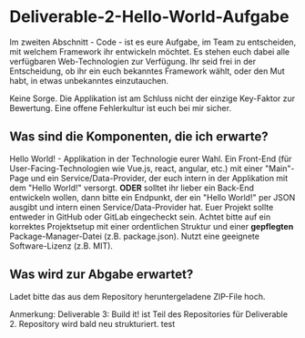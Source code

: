 # Deliverable-2-Hello-World-Aufgabe

Im zweiten Abschnitt - Code - ist es eure Aufgabe, im Team zu entscheiden, mit welchem Framework ihr entwickeln möchtet. Es stehen euch dabei alle verfügbaren Web-Technologien zur Verfügung. Ihr seid frei in der Entscheidung, ob ihr ein euch bekanntes Framework wählt, oder den Mut habt, in etwas unbekanntes einzutauchen. 

Keine Sorge. Die Applikation ist am Schluss nicht der einzige Key-Faktor zur Bewertung. Eine offene Fehlerkultur ist euch bei mir sicher.



## Was sind die Komponenten, die ich erwarte? ##

Hello World! - Applikation in der Technologie eurer Wahl. Ein Front-End (für User-Facing-Technologien wie Vue.js, react, angular, etc.) mit einer "Main"-Page und ein Service/Data-Provider, der euch intern in der Applikation mit dem "Hello World!" versorgt. **ODER**  solltet ihr lieber ein Back-End entwickeln wollen, dann bitte ein Endpunkt, der ein "Hello World!" per JSON ausgibt und intern einen Service/Data-Provider hat.
Euer Projekt sollte entweder in GitHub oder GitLab eingecheckt sein. Achtet bitte auf ein korrektes Projektsetup mit einer ordentlichen Struktur und einer **gepflegten** Package-Manager-Datei (z.B. package.json). Nutzt eine geeignete Software-Lizenz (z.B. MIT).

## Was wird zur Abgabe erwartet? ##



Ladet bitte das aus dem Repository heruntergeladene ZIP-File hoch.

Anmerkung:
Deliverable 3: Build it! ist Teil des Repositories für Deliverable 2.
Repository wird bald neu strukturiert.
test
